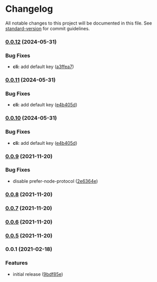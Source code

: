 # Changelog

All notable changes to this project will be documented in this file. See [standard-version](https://github.com/conventional-changelog/standard-version) for commit guidelines.

### [0.0.12](https://github.com/fredrikkadolfsson/true-sort/compare/v0.0.9...v0.0.12) (2024-05-31)


### Bug Fixes

* **cli:** add default key ([a3ffea7](https://github.com/fredrikkadolfsson/true-sort/commit/a3ffea750edf7f44a732619ea9f350f430cf86cc))

### [0.0.11](https://github.com/fredrikkadolfsson/true-sort/compare/v0.0.9...v0.0.11) (2024-05-31)


### Bug Fixes

* **cli:** add default key ([e4b405d](https://github.com/fredrikkadolfsson/true-sort/commit/e4b405d49a9411bf716138d02a9a56a19a876c51))

### [0.0.10](https://github.com/fredrikkadolfsson/true-sort/compare/v0.0.9...v0.0.10) (2024-05-31)


### Bug Fixes

* **cli:** add default key ([e4b405d](https://github.com/fredrikkadolfsson/true-sort/commit/e4b405d49a9411bf716138d02a9a56a19a876c51))

### [0.0.9](https://github.com/fredrikkadolfsson/true-sort/compare/v0.0.8...v0.0.9) (2021-11-20)


### Bug Fixes

* disable prefer-node-protocol ([2e6364e](https://github.com/fredrikkadolfsson/true-sort/commit/2e6364e1859d8f80fc2ca5b64f2eb4462036e58a))

### [0.0.8](https://github.com/fredrikkadolfsson/true-sort/compare/v0.0.7...v0.0.8) (2021-11-20)

### [0.0.7](https://github.com/fredrikkadolfsson/true-sort/compare/v0.0.6...v0.0.7) (2021-11-20)

### [0.0.6](https://github.com/fredrikkadolfsson/true-sort/compare/v0.0.5...v0.0.6) (2021-11-20)

### [0.0.5](https://github.com/fredrikkadolfsson/true-sort/compare/v0.0.1...v0.0.5) (2021-11-20)

### 0.0.1 (2021-02-18)


### Features

* initial release ([9bdf85e](https://github.com/fredrikkadolfsson/true-sort/commit/9bdf85e921a1db3ee166e0d14144646194faf299))
